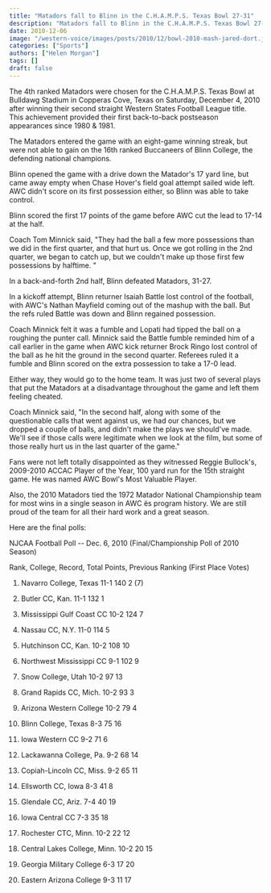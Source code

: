 ```yaml
---
title: "Matadors fall to Blinn in the C.H.A.M.P.S. Texas Bowl 27-31"
description: "Matadors fall to Blinn in the C.H.A.M.P.S. Texas Bowl 27-31"
date: 2010-12-06
image: "/western-voice/images/posts/2010/12/bowl-2010-mash-jared-dort.jpg"
categories: ["Sports"]
authors: ["Helen Morgan"]
tags: []
draft: false
---
```

The 4th ranked Matadors were chosen for the C.H.A.M.P.S. Texas Bowl at Bulldawg Stadium in Copperas Cove, Texas on Saturday, December 4, 2010 after winning their second straight Western States Football League title. This achievement provided their first back-to-back postseason appearances since 1980 & 1981.

The Matadors entered the game with an eight-game winning streak, but were not able to gain on the 16th ranked Buccaneers of Blinn College, the defending national champions.

Blinn opened the game with a drive down the Matador's 17 yard line, but came away empty when Chase Hover's field goal attempt sailed wide left. AWC didn't score on its first possession either, so Blinn was able to take control.

Blinn scored the first 17 points of the game before AWC cut the lead to 17-14 at the half.

Coach Tom Minnick said, "They had the ball a few more possessions than we did in the first quarter, and that hurt us. Once we got rolling in the 2nd quarter, we began to catch up, but we couldn't make up those first few possessions by halftime. "

In a back-and-forth 2nd half, Blinn defeated Matadors, 31-27.

In a kickoff attempt, Blinn returner Isaiah Battle lost control of the football, with AWC's Nathan Mayfield coming out of the mashup with the ball. But the refs ruled Battle was down and Blinn regained possession.

Coach Minnick felt it was a fumble and Lopati had tipped the ball on a roughing the punter call. Minnick said the Battle fumble reminded him of a call earlier in the game when AWC kick returner Brock Ringo lost control of the ball as he hit the ground in the second quarter. Referees ruled it a fumble and Blinn scored on the extra possession to take a 17-0 lead.

Either way, they would go to the home team. It was just two of several plays that put the Matadors at a disadvantage throughout the game and left them feeling cheated.

Coach Minnick said, "In the second half, along with some of the questionable calls that went against us, we had our chances, but we dropped a couple of balls, and didn't make the plays we should've made. We'll see if those calls were legitimate when we look at the film, but some of those really hurt us in the last quarter of the game."

Fans were not left totally disappointed as they witnessed Reggie Bullock's, 2009-2010 ACCAC Player of the Year, 100 yard run for the 15th straight game. He was named AWC Bowl's Most Valuable Player.

Also, the 2010 Matadors tied the 1972 Matador National Championship team for most wins in a single season in AWC ës program history. We are still proud of the team for all their hard work and a great season.

Here are the final polls:

NJCAA Football Poll -- Dec. 6, 2010 (Final/Championship Poll of 2010 Season)

Rank, College, Record, Total Points, Previous Ranking (First Place Votes)

1. Navarro College, Texas 11-1 140 2 (7)

2. Butler CC, Kan. 11-1 132 1

3. Mississippi Gulf Coast CC 10-2 124 7

4. Nassau CC, N.Y. 11-0 114 5

5. Hutchinson CC, Kan. 10-2 108 10

6. Northwest Mississippi CC 9-1 102 9

7. Snow College, Utah 10-2 97 13

8. Grand Rapids CC, Mich. 10-2 93 3

9. Arizona Western College 10-2 79 4

10. Blinn College, Texas 8-3 75 16

11. Iowa Western CC 9-2 71 6

12. Lackawanna College, Pa. 9-2 68 14

13. Copiah-Lincoln CC, Miss. 9-2 65 11

14. Ellsworth CC, Iowa 8-3 41 8

15. Glendale CC, Ariz. 7-4 40 19

16. Iowa Central CC 7-3 35 18

17. Rochester CTC, Minn. 10-2 22 12

18. Central Lakes College, Minn. 10-2 20 15

19. Georgia Military College 6-3 17 20

20. Eastern Arizona College 9-3 11 17